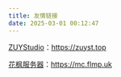 ```yaml
---
title: 友情链接
date: 2025-03-01 00:12:47
---
```

[ZUYStudio](https://zuyst.top/)：https://zuyst.top

[花枫服务器](https://mc.flmp.uk/)：https://mc.flmp.uk
